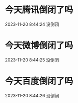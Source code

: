# 今天腾讯倒闭了吗

2023-11-20 8:44:24 没倒闭

# 今天微博倒闭了吗

2023-11-20 8:44:25 没倒闭

# 今天百度倒闭了吗

2023-11-20 8:44:26 没倒闭

